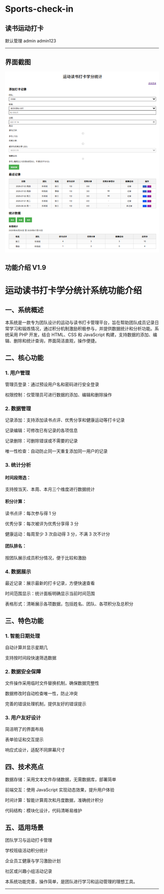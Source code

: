 # Sports-check-in
读书运动打卡
--

默认管理   admin admin123

----------

界面截图
--

<img src="https://raw.githubusercontent.com/mickeywaley/Sports-check-in/refs/heads/main/01.png"  />

功能介绍 V1.9
--

# 运动读书打卡学分统计系统功能介绍

## 一、系统概述

本系统是一款专为团队设计的运动与读书打卡管理平台，旨在帮助团队成员记录日常学习和锻炼情况，通过积分机制激励积极参与，并提供数据统计和分析功能。系统采用 PHP 开发，结合 HTML、CSS 和 JavaScript 构建，支持数据的添加、编辑、删除和统计查询，界面简洁直观，操作便捷。

## 二、核心功能 

### 1. 用户管理 

管理员登录：通过预设用户名和密码进行安全登录

权限控制：仅管理员可进行数据的添加、编辑和删除操作

### 2. 数据管理 

记录添加：支持添加读书点评、优秀分享和健康运动等打卡记录

记录编辑：可修改已有记录的各项信息

记录删除：可删除错误或不需要的记录

唯一性检查：自动防止同一天重复添加同一用户的记录

### 3. 统计分析

#### 时间段筛选： 

支持按当天、本周、本月三个维度进行数据统计

#### 积分计算：

读书点评：每次参与得 1 分

优秀分享：每次被评为优秀分享得 3 分

健康运动：每周至少 3 次自动得 3 分，不满 3 次不计分

#### 团队排名：

按团队展示成员积分情况，便于比较和激励

### 4. 数据展示

最近记录：展示最新的打卡记录，方便快速查看

时间范围显示：统计面板明确显示当前时间范围

表格形式：清晰展示各项数据，包括姓名、团队、各项积分及总积分

## 三、特色功能

### 1. 智能日期处理

自动计算并显示星期几

支持按时间段快速筛选数据

### 2. 数据安全保障

文件操作采用临时文件替换机制，确保数据完整性

数据修改时自动检查唯一性，防止冲突

完善的错误处理机制，提供友好的错误提示

### 3. 用户友好设计

简洁明了的界面布局

表单验证和交互提示

响应式设计，适配不同屏幕尺寸

## 四、技术亮点

数据存储：采用文本文件存储数据，无需数据库，部署简单

前端交互：使用 JavaScript 实现动态效果，提升用户体验

时间计算：智能计算周次和月度数据，准确统计积分

代码结构：模块化设计，代码清晰易维护

## 五、适用场景

团队学习与运动打卡管理

学校班级活动积分统计

企业员工健康与学习激励计划

社区或兴趣小组活动记录

本系统功能完善，操作简单，是团队进行学习和运动管理的理想工具。

-----
